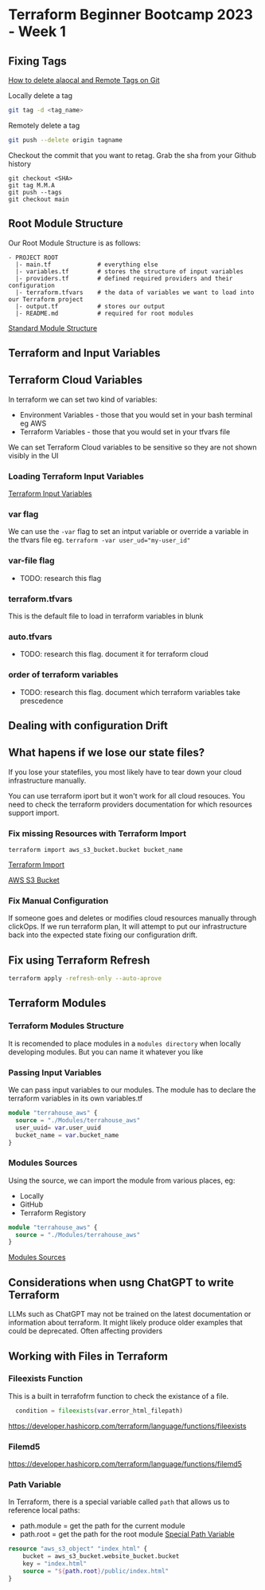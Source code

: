 # Terraform Beginner Bootcamp 2023 - Week 1

## Fixing Tags

[How to delete alaocal and Remote Tags on Git](https://devconnected.com/how-to-delete-local-and-remote-tags-on-git/)

Locally delete a tag
```sh
git tag -d <tag_name>
```
Remotely delete a tag
```sh
git push --delete origin tagname
```

Checkout the commit that you want to retag. Grab the sha from your Github history

```
git checkout <SHA>
git tag M.M.A
git push --tags
git checkout main
```

## Root Module Structure

Our Root Module Structure is as follows:

```
- PROJECT ROOT
  |- main.tf             # everything else
  |- variables.tf        # stores the structure of input variables
  |- providers.tf        # defined required providers and their configuration
  |- terraform.tfvars    # the data of variables we want to load into our Terraform project
  |- output.tf           # stores our output
  |- README.md           # required for root modules
```

[Standard Module Structure](https://developer.hashicorp.com/terraform/language/modules/develop/structure)

## Terraform and Input Variables

## Terraform Cloud Variables 

In terraform we can set two kind of variables:
- Environment Variables - those that you would set in your bash terminal eg AWS
- Terraform Variables - those that you would set in your tfvars file

We can set Terraform Cloud variables to be sensitive so they are not shown visibly in the UI

### Loading  Terraform Input Variables

[Terraform Input Variables
](https://developer.hashicorp.com/terraform/language/values/variables)

### var flag
We can use the `-var` flag to set an intput variable or override a variable in the tfvars file eg. `terraform -var user_ud="my-user_id"`

### var-file flag

- TODO: research this flag

### terraform.tfvars

This is the default file to load in terraform variables in blunk

### auto.tfvars

- TODO: research this flag. document it for terraform cloud

### order of terraform variables

- TODO: research this flag. document which terraform variables take prescedence

## Dealing with configuration Drift

## What hapens if we lose our state files?

If you lose your statefiles, you most likely have to tear down your cloud infrastructure manually.

You can use terraform iport but it won't work for all cloud resouces. You need to check the terraform providers documentation for which resources support import.

### Fix missing Resources with Terraform Import

`terraform import aws_s3_bucket.bucket bucket_name`

[Terraform Import](https://developer.hashicorp.com/terraform/cli/import)

[AWS S3 Bucket](https://registry.terraform.io/providers/hashicorp/aws/latest/docs/resources/s3_bucket#import)

### Fix Manual Configuration

If someone goes and deletes or modifies cloud resources manually through clickOps.
If we run terraform plan, It will attempt to put our infrastructure back into the expected state fixing our configuration drift. 

## Fix using Terraform Refresh

```sh
terraform apply -refresh-only --auto-aprove
```

## Terraform Modules 

### Terraform Modules Structure

It is recomended to place modules in a `modules directory` when locally developing modules. But you can name it whatever you like

### Passing Input Variables

We can pass input variables to our modules.
The module has to declare the terraform variables in its own variables.tf

```tf
module "terrahouse_aws" {
  source = "./Modules/terrahouse_aws"
  user_uuid= var.user_uuid
  bucket_name = var.bucket_name
}
```

### Modules Sources

Using the source, we can import the module from various places, eg: 
- Locally
- GitHub
- Terraform Registory

```tf
module "terrahouse_aws" {
  source = "./Modules/terrahouse_aws"
}
```

[Modules Sources](https://developer.hashicorp.com/terraform/language/modules/sources)

## Considerations when usng ChatGPT to write Terraform

LLMs such as ChatGPT may not be trained on the latest documentation or information about terraform. 
It might likely produce older examples that could be deprecated. Often affecting providers

## Working with Files in Terraform

### Fileexists Function

This is a built in terrafofrm function to check the existance of a file.

```tf
  condition = fileexists(var.error_html_filepath)
```

https://developer.hashicorp.com/terraform/language/functions/fileexists

### Filemd5

https://developer.hashicorp.com/terraform/language/functions/filemd5

### Path Variable

In Terraform, there is a special variable called `path` that allows us to reference local paths:
- path.module = get the path for the current module
- path.root = get the path for the root module
[Special Path Variable](https://developer.hashicorp.com/terraform/language/expressinon/references#filesystem-and-workspace-info)

```tf
resource "aws_s3_object" "index_html" {
    bucket = aws_s3_bucket.website_bucket.bucket
    key = "index.html"
    source = "${path.root}/public/index.html"
}
```
